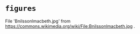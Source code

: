 # `figures`

File 'Bnilssonlmacbeth.jpg' from 
https://commons.wikimedia.org/wiki/File:Bnilssonlmacbeth.jpg .

